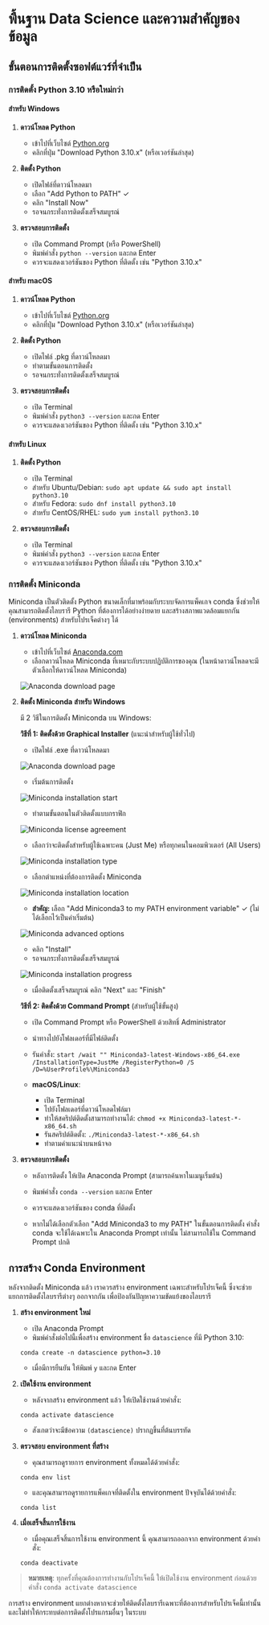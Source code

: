 # พื้นฐาน Data Science และความสำคัญของข้อมูล

## ขั้นตอนการติดตั้งซอฟต์แวร์ที่จำเป็น

### การติดตั้ง Python 3.10 หรือใหม่กว่า

#### สำหรับ Windows

1. **ดาวน์โหลด Python**
   - เข้าไปที่เว็บไซต์ [Python.org](https://www.python.org/downloads/)
   - คลิกที่ปุ่ม "Download Python 3.10.x" (หรือเวอร์ชันล่าสุด)

2. **ติดตั้ง Python**
   - เปิดไฟล์ที่ดาวน์โหลดมา
   - เลือก "Add Python to PATH" ✓
   - คลิก "Install Now"
   - รอจนกระทั่งการติดตั้งเสร็จสมบูรณ์

3. **ตรวจสอบการติดตั้ง**
   - เปิด Command Prompt (หรือ PowerShell)
   - พิมพ์คำสั่ง `python --version` และกด Enter
   - ควรจะแสดงเวอร์ชันของ Python ที่ติดตั้ง เช่น "Python 3.10.x"

#### สำหรับ macOS

1. **ดาวน์โหลด Python**
   - เข้าไปที่เว็บไซต์ [Python.org](https://www.python.org/downloads/)
   - คลิกที่ปุ่ม "Download Python 3.10.x" (หรือเวอร์ชันล่าสุด)

2. **ติดตั้ง Python**
   - เปิดไฟล์ .pkg ที่ดาวน์โหลดมา
   - ทำตามขั้นตอนการติดตั้ง
   - รอจนกระทั่งการติดตั้งเสร็จสมบูรณ์

3. **ตรวจสอบการติดตั้ง**
   - เปิด Terminal
   - พิมพ์คำสั่ง `python3 --version` และกด Enter
   - ควรจะแสดงเวอร์ชันของ Python ที่ติดตั้ง เช่น "Python 3.10.x"

#### สำหรับ Linux

1. **ติดตั้ง Python**
   - เปิด Terminal
   - สำหรับ Ubuntu/Debian: `sudo apt update && sudo apt install python3.10`
   - สำหรับ Fedora: `sudo dnf install python3.10`
   - สำหรับ CentOS/RHEL: `sudo yum install python3.10`

2. **ตรวจสอบการติดตั้ง**
   - เปิด Terminal
   - พิมพ์คำสั่ง `python3 --version` และกด Enter
   - ควรจะแสดงเวอร์ชันของ Python ที่ติดตั้ง เช่น "Python 3.10.x"

### การติดตั้ง Miniconda

Miniconda เป็นตัวติดตั้ง Python ขนาดเล็กที่มาพร้อมกับระบบจัดการแพ็คเกจ conda ซึ่งช่วยให้คุณสามารถติดตั้งไลบรารี Python ที่ต้องการได้อย่างง่ายดาย และสร้างสภาพแวดล้อมแยกกัน (environments) สำหรับโปรเจ็คต่างๆ ได้

1. **ดาวน์โหลด Miniconda**
   - เข้าไปที่เว็บไซต์ [Anaconda.com](https://www.anaconda.com/download/success)
   - เลือกดาวน์โหลด Miniconda ที่เหมาะกับระบบปฏิบัติการของคุณ (ในหน้าดาวน์โหลดจะมีตัวเลือกให้ดาวน์โหลด Miniconda)
   
   ![Anaconda download page](images/2025-04-23_15-12-05.png)


2. **ติดตั้ง Miniconda สำหรับ Windows**

   มี 2 วิธีในการติดตั้ง Miniconda บน Windows:

   **วิธีที่ 1: ติดตั้งด้วย Graphical Installer** (แนะนำสำหรับผู้ใช้ทั่วไป)
   - เปิดไฟล์ .exe ที่ดาวน์โหลดมา
   
   ![Anaconda download page](images/2025-04-23_14-48-04.png)
   - เริ่มต้นการติดตั้ง

   ![Miniconda installation start](images/2025-04-23_14-49-00.png)

   - ทำตามขั้นตอนในตัวติดตั้งแบบกราฟิก

   ![Miniconda license agreement](images/2025-04-23_14-49-17.png)

   - เลือกว่าจะติดตั้งสำหรับผู้ใช้เฉพาะคน (Just Me) หรือทุกคนในคอมพิวเตอร์ (All Users)

   ![Miniconda installation type](images/2025-04-23_14-49-35.png)

   - เลือกตำแหน่งที่ต้องการติดตั้ง Miniconda

   ![Miniconda installation location](images/2025-04-23_14-50-07.png)

   - **สำคัญ:** เลือก "Add Miniconda3 to my PATH environment variable" ✓ (ไม่ได้เลือกไว้เป็นค่าเริ่มต้น)

   ![Miniconda advanced options](images/2025-04-23_14-51-27.png)

   - คลิก "Install"
   - รอจนกระทั่งการติดตั้งเสร็จสมบูรณ์

   ![Miniconda installation progress](images/2025-04-23_14-51-44.png)

   - เมื่อติดตั้งเสร็จสมบูรณ์ คลิก "Next" และ "Finish"

   **วิธีที่ 2: ติดตั้งด้วย Command Prompt** (สำหรับผู้ใช้ขั้นสูง)
   - เปิด Command Prompt หรือ PowerShell ด้วยสิทธิ์ Administrator
   - นำทางไปยังโฟลเดอร์ที่มีไฟล์ติดตั้ง
   - รันคำสั่ง: `start /wait "" Miniconda3-latest-Windows-x86_64.exe /InstallationType=JustMe /RegisterPython=0 /S /D=%UserProfile%\Miniconda3`

   - **macOS/Linux**:
     - เปิด Terminal
     - ไปยังโฟลเดอร์ที่ดาวน์โหลดไฟล์มา
     - ทำให้สคริปต์ติดตั้งสามารถทำงานได้: `chmod +x Miniconda3-latest-*-x86_64.sh`
     - รันสคริปต์ติดตั้ง: `./Miniconda3-latest-*-x86_64.sh`
     - ทำตามคำแนะนำบนหน้าจอ

3. **ตรวจสอบการติดตั้ง**
   - หลังการติดตั้ง ให้เปิด Anaconda Prompt (สามารถค้นหาในเมนูเริ่มต้น)

   - พิมพ์คำสั่ง `conda --version` และกด Enter
   - ควรจะแสดงเวอร์ชันของ conda ที่ติดตั้ง

   - หากไม่ได้เลือกตัวเลือก "Add Miniconda3 to my PATH" ในขั้นตอนการติดตั้ง คำสั่ง conda จะใช้ได้เฉพาะใน Anaconda Prompt เท่านั้น ไม่สามารถใช้ใน Command Prompt ปกติ


## การสร้าง Conda Environment

หลังจากติดตั้ง Miniconda แล้ว เราควรสร้าง environment เฉพาะสำหรับโปรเจ็คนี้ ซึ่งจะช่วยแยกการติดตั้งไลบรารีต่างๆ ออกจากกัน เพื่อป้องกันปัญหาความขัดแย้งของไลบรารี

1. **สร้าง environment ใหม่**
   - เปิด Anaconda Prompt
   - พิมพ์คำสั่งต่อไปนี้เพื่อสร้าง environment ชื่อ `datascience` ที่มี Python 3.10:
   ```
   conda create -n datascience python=3.10
   ```
   - เมื่อมีการยืนยัน ให้พิมพ์ `y` และกด Enter

2. **เปิดใช้งาน environment**
   - หลังจากสร้าง environment แล้ว ให้เปิดใช้งานด้วยคำสั่ง:
   ```
   conda activate datascience
   ```
   - สังเกตว่าจะมีข้อความ `(datascience)` ปรากฏขึ้นที่ต้นบรรทัด
   
3. **ตรวจสอบ environment ที่สร้าง**
   - คุณสามารถดูรายการ environment ทั้งหมดได้ด้วยคำสั่ง:
   ```
   conda env list
   ```
   - และคุณสามารถดูรายการแพ็คเกจที่ติดตั้งใน environment ปัจจุบันได้ด้วยคำสั่ง:
   ```
   conda list
   ```

4. **เมื่อเสร็จสิ้นการใช้งาน**
   - เมื่อคุณเสร็จสิ้นการใช้งาน environment นี้ คุณสามารถออกจาก environment ด้วยคำสั่ง:
   ```
   conda deactivate
   ```

> **หมายเหตุ**: ทุกครั้งที่คุณต้องการทำงานกับโปรเจ็คนี้ ให้เปิดใช้งาน environment ก่อนด้วยคำสั่ง `conda activate datascience`

การสร้าง environment แยกต่างหากจะช่วยให้ติดตั้งไลบรารีเฉพาะที่ต้องการสำหรับโปรเจ็คนี้เท่านั้น และไม่ทำให้กระทบต่อการติดตั้งโปรแกรมอื่นๆ ในระบบ